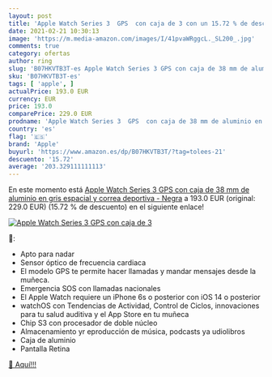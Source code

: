 ```yaml
---
layout: post
title: 'Apple Watch Series 3  GPS  con caja de 3 con un 15.72 % de descuento'
date: 2021-02-21 10:30:13
image: 'https://m.media-amazon.com/images/I/41pvaWRggcL._SL200_.jpg'
comments: true
category: ofertas
author: ring
slug: 'B07HKVTB3T-es Apple Watch Series 3 GPS con caja de 38 mm de aluminio en...'
sku: 'B07HKVTB3T-es'
tags: [ 'apple', ]
actualPrice: 193.0 EUR
currency: EUR
price: 193.0
comparePrice: 229.0 EUR
prodname: 'Apple Watch Series 3  GPS  con caja de 38 mm de aluminio en gris espacial y correa deportiva - Negra'
country: 'es'
flag: '🇪🇸'
brand: 'Apple'
buyurl: 'https://www.amazon.es/dp/B07HKVTB3T/?tag=tolees-21'
descuento: '15.72'
average: '203.329111111113'
---
```


En este momento está [Apple Watch Series 3  GPS  con caja de 38 mm de aluminio en gris espacial y correa deportiva - Negra](https://www.amazon.es/dp/B07HKVTB3T/?tag=tolees-21) a 193.0 EUR (original: 229.0 EUR) (15.72 %  de descuento) en el siguiente enlace!

[![Apple Watch Series 3  GPS  con caja de 3](https://m.media-amazon.com/images/I/41pvaWRggcL._SL200_.jpg)](https://www.amazon.es/dp/B07HKVTB3T/?tag=tolees-21)

🔎:

- Apto para nadar
- Sensor óptico de frecuencia cardiaca
- El modelo GPS te permite hacer llamadas y mandar mensajes desde la muñeca.
- Emergencia SOS con llamadas nacionales
- El Apple Watch requiere un iPhone 6s o posterior con iOS 14 o posterior
- watchOS con Tendencias de Actividad, Control de Ciclos, innovaciones para tu salud auditiva y el App Store en tu muñeca
- Chip S3 con procesador de doble núcleo
- Almacenamiento yr eproducción de música, podcasts ya udiolibros
- Caja de aluminio
- Pantalla Retina

[🛒 Aquí!!!](https://www.amazon.es/dp/B07HKVTB3T/?tag=tolees-21)
